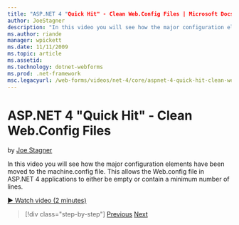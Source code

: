 ```yaml
---
title: "ASP.NET 4 "Quick Hit" - Clean Web.Config Files | Microsoft Docs"
author: JoeStagner
description: "In this video you will see how the major configuration elements have been moved to the machine.config file. This allows the Web.config file in ASP.NET 4 appl..."
ms.author: riande
manager: wpickett
ms.date: 11/11/2009
ms.topic: article
ms.assetid: 
ms.technology: dotnet-webforms
ms.prod: .net-framework
msc.legacyurl: /web-forms/videos/net-4/core/aspnet-4-quick-hit-clean-webconfig-files
---
```

ASP.NET 4 "Quick Hit" - Clean Web.Config Files
====================
by [Joe Stagner](https://github.com/JoeStagner)

In this video you will see how the major configuration elements have been moved to the machine.config file. This allows the Web.config file in ASP.NET 4 applications to either be empty or contain a minimum number of lines.

[&#9654; Watch video (2 minutes)](https://channel9.msdn.com/Blogs/ASP-NET-Site-Videos/aspnet-4-quick-hit-clean-webconfig-files)

>[!div class="step-by-step"]
[Previous](aspnet-4-quick-hit-auto-start.md)
[Next](aspnet-4-quick-hit-predictable-client-ids.md)